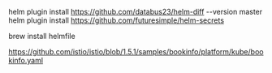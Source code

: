 helm plugin install https://github.com/databus23/helm-diff --version master
helm plugin install https://github.com/futuresimple/helm-secrets

brew install helmfile


https://github.com/istio/istio/blob/1.5.1/samples/bookinfo/platform/kube/bookinfo.yaml

